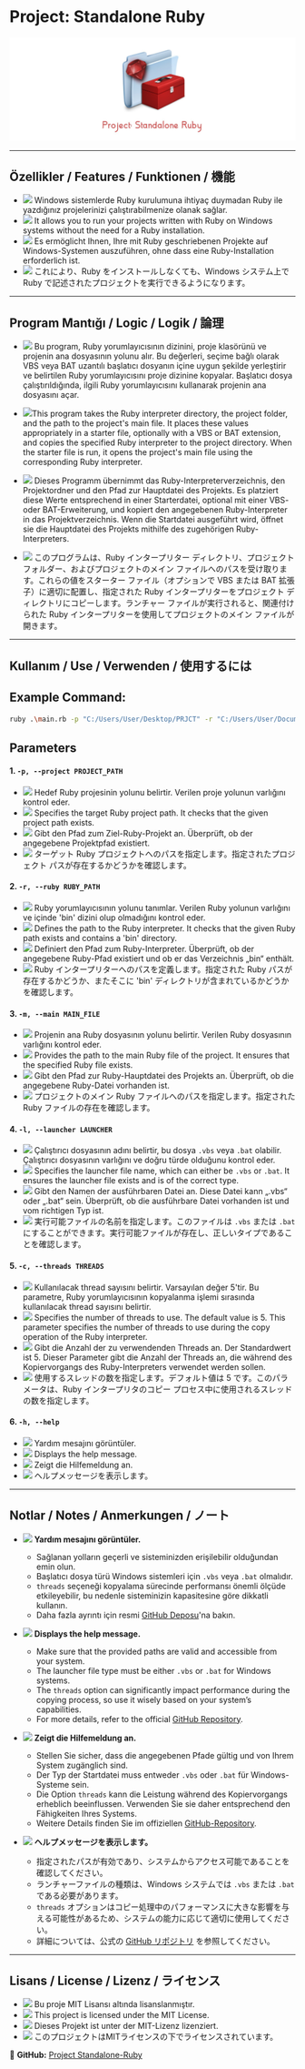 # Project: Standalone Ruby

![Project Banner](images/banner.jpg)

---

## Özellikler / Features / Funktionen / 機能

- <img src="https://upload.wikimedia.org/wikipedia/commons/b/b4/Flag_of_Turkey.svg" width="20"/> Windows sistemlerde Ruby kurulumuna ihtiyaç duymadan Ruby ile yazdığınız projelerinizi çalıştırabilmenize olanak sağlar.
- <img src="https://upload.wikimedia.org/wikipedia/en/a/a4/Flag_of_the_United_States.svg" width="20"/> It allows you to run your projects written with Ruby on Windows systems without the need for a Ruby installation.
- <img src="https://upload.wikimedia.org/wikipedia/commons/b/ba/Flag_of_Germany.svg" width="20"/> Es ermöglicht Ihnen, Ihre mit Ruby geschriebenen Projekte auf Windows-Systemen auszuführen, ohne dass eine Ruby-Installation erforderlich ist.
- <img src="https://upload.wikimedia.org/wikipedia/en/9/9e/Flag_of_Japan.svg" width="20"/> これにより、Ruby をインストールしなくても、Windows システム上で Ruby で記述されたプロジェクトを実行できるようになります。

---

## Program Mantığı / Logic / Logik / 論理

- <img src="https://upload.wikimedia.org/wikipedia/commons/b/b4/Flag_of_Turkey.svg" width="20"/> Bu program, Ruby yorumlayıcısının dizinini, proje klasörünü ve projenin ana dosyasının yolunu alır. Bu değerleri, seçime bağlı olarak VBS veya BAT uzantılı başlatıcı dosyanın içine uygun şekilde yerleştirir ve belirtilen Ruby yorumlayıcısını proje dizinine kopyalar. Başlatıcı dosya çalıştırıldığında, ilgili Ruby yorumlayıcısını kullanarak projenin ana dosyasını açar.
  
- <img src="https://upload.wikimedia.org/wikipedia/en/a/a4/Flag_of_the_United_States.svg" width="20"/>This program takes the Ruby interpreter directory, the project folder, and the path to the project's main file. It places these values ​​appropriately in a starter file, optionally with a VBS or BAT extension, and copies the specified Ruby interpreter to the project directory. When the starter file is run, it opens the project's main file using the corresponding Ruby interpreter.
  
- <img src="https://upload.wikimedia.org/wikipedia/commons/b/ba/Flag_of_Germany.svg" width="20"/> Dieses Programm übernimmt das Ruby-Interpreterverzeichnis, den Projektordner und den Pfad zur Hauptdatei des Projekts. Es platziert diese Werte entsprechend in einer Starterdatei, optional mit einer VBS- oder BAT-Erweiterung, und kopiert den angegebenen Ruby-Interpreter in das Projektverzeichnis. Wenn die Startdatei ausgeführt wird, öffnet sie die Hauptdatei des Projekts mithilfe des zugehörigen Ruby-Interpreters.

- <img src="https://upload.wikimedia.org/wikipedia/en/9/9e/Flag_of_Japan.svg" width="20"/> このプログラムは、Ruby インタープリター ディレクトリ、プロジェクト フォルダー、およびプロジェクトのメイン ファイルへのパスを受け取ります。これらの値をスターター ファイル（オプションで VBS または BAT 拡張子）に適切に配置し、指定された Ruby インタープリターをプロジェクト ディレクトリにコピーします。ランチャー ファイルが実行されると、関連付けられた Ruby インタープリターを使用してプロジェクトのメイン ファイルが開きます。

---

## Kullanım / Use / Verwenden / 使用するには

## Example Command:

```bash
ruby .\main.rb -p "C:/Users/User/Desktop/PRJCT" -r "C:/Users/User/Documents/Ruby34-x64" -m "C:/Users/User/Desktop/myproject/main.rb" -l launcher1.vbs -c 10
```

## Parameters

#### 1. `-p, --project PROJECT_PATH`
- <img src="https://upload.wikimedia.org/wikipedia/commons/b/b4/Flag_of_Turkey.svg" width="20"/> Hedef Ruby projesinin yolunu belirtir. Verilen proje yolunun varlığını kontrol eder.
- <img src="https://upload.wikimedia.org/wikipedia/en/a/a4/Flag_of_the_United_States.svg" width="20"/> Specifies the target Ruby project path. It checks that the given project path exists.
- <img src="https://upload.wikimedia.org/wikipedia/commons/b/ba/Flag_of_Germany.svg" width="20"/> Gibt den Pfad zum Ziel-Ruby-Projekt an. Überprüft, ob der angegebene Projektpfad existiert.
- <img src="https://upload.wikimedia.org/wikipedia/en/9/9e/Flag_of_Japan.svg" width="20"/> ターゲット Ruby プロジェクトへのパスを指定します。指定されたプロジェクト パスが存在するかどうかを確認します。

#### 2. `-r, --ruby RUBY_PATH`
- <img src="https://upload.wikimedia.org/wikipedia/commons/b/b4/Flag_of_Turkey.svg" width="20"/> Ruby yorumlayıcısının yolunu tanımlar. Verilen Ruby yolunun varlığını ve içinde 'bin' dizini olup olmadığını kontrol eder.
- <img src="https://upload.wikimedia.org/wikipedia/en/a/a4/Flag_of_the_United_States.svg" width="20"/> Defines the path to the Ruby interpreter. It checks that the given Ruby path exists and contains a 'bin' directory.
- <img src="https://upload.wikimedia.org/wikipedia/commons/b/ba/Flag_of_Germany.svg" width="20"/> Definiert den Pfad zum Ruby-Interpreter. Überprüft, ob der angegebene Ruby-Pfad existiert und ob er das Verzeichnis „bin“ enthält.
- <img src="https://upload.wikimedia.org/wikipedia/en/9/9e/Flag_of_Japan.svg" width="20"/> Ruby インタープリターへのパスを定義します。指定された Ruby パスが存在するかどうか、またそこに 'bin' ディレクトリが含まれているかどうかを確認します。

#### 3. `-m, --main MAIN_FILE`
- <img src="https://upload.wikimedia.org/wikipedia/commons/b/b4/Flag_of_Turkey.svg" width="20"/> Projenin ana Ruby dosyasının yolunu belirtir. Verilen Ruby dosyasının varlığını kontrol eder.
- <img src="https://upload.wikimedia.org/wikipedia/en/a/a4/Flag_of_the_United_States.svg" width="20"/> Provides the path to the main Ruby file of the project. It ensures that the specified Ruby file exists.
- <img src="https://upload.wikimedia.org/wikipedia/commons/b/ba/Flag_of_Germany.svg" width="20"/> Gibt den Pfad zur Ruby-Hauptdatei des Projekts an. Überprüft, ob die angegebene Ruby-Datei vorhanden ist.
- <img src="https://upload.wikimedia.org/wikipedia/en/9/9e/Flag_of_Japan.svg" width="20"/> プロジェクトのメイン Ruby ファイルへのパスを指定します。指定された Ruby ファイルの存在を確認します。

#### 4. `-l, --launcher LAUNCHER`
- <img src="https://upload.wikimedia.org/wikipedia/commons/b/b4/Flag_of_Turkey.svg" width="20"/> Çalıştırıcı dosyasının adını belirtir, bu dosya `.vbs` veya `.bat` olabilir. Çalıştırıcı dosyasının varlığını ve doğru türde olduğunu kontrol eder.
- <img src="https://upload.wikimedia.org/wikipedia/en/a/a4/Flag_of_the_United_States.svg" width="20"/> Specifies the launcher file name, which can either be `.vbs` or `.bat`. It ensures the launcher file exists and is of the correct type.
- <img src="https://upload.wikimedia.org/wikipedia/commons/b/ba/Flag_of_Germany.svg" width="20"/> Gibt den Namen der ausführbaren Datei an. Diese Datei kann „.vbs“ oder „.bat“ sein. Überprüft, ob die ausführbare Datei vorhanden ist und vom richtigen Typ ist.
- <img src="https://upload.wikimedia.org/wikipedia/en/9/9e/Flag_of_Japan.svg" width="20"/> 実行可能ファイルの名前を指定します。このファイルは `.vbs` または `.bat` にすることができます。実行可能ファイルが存在し、正しいタイプであることを確認します。

#### 5. `-c, --threads THREADS`
- <img src="https://upload.wikimedia.org/wikipedia/commons/b/b4/Flag_of_Turkey.svg" width="20"/> Kullanılacak thread sayısını belirtir. Varsayılan değer 5'tir. Bu parametre, Ruby yorumlayıcısının kopyalanma işlemi sırasında kullanılacak thread sayısını belirtir.
- <img src="https://upload.wikimedia.org/wikipedia/en/a/a4/Flag_of_the_United_States.svg" width="20"/> Specifies the number of threads to use. The default value is 5. This parameter specifies the number of threads to use during the copy operation of the Ruby interpreter.
- <img src="https://upload.wikimedia.org/wikipedia/commons/b/ba/Flag_of_Germany.svg" width="20"/> Gibt die Anzahl der zu verwendenden Threads an. Der Standardwert ist 5. Dieser Parameter gibt die Anzahl der Threads an, die während des Kopiervorgangs des Ruby-Interpreters verwendet werden sollen.
- <img src="https://upload.wikimedia.org/wikipedia/en/9/9e/Flag_of_Japan.svg" width="20"/> 使用するスレッドの数を指定します。デフォルト値は 5 です。このパラメータは、Ruby インタープリタのコピー プロセス中に使用されるスレッドの数を指定します。

#### 6. `-h, --help`
- <img src="https://upload.wikimedia.org/wikipedia/commons/b/b4/Flag_of_Turkey.svg" width="20"/> Yardım mesajını görüntüler.
- <img src="https://upload.wikimedia.org/wikipedia/en/a/a4/Flag_of_the_United_States.svg" width="20"/> Displays the help message.
- <img src="https://upload.wikimedia.org/wikipedia/commons/b/ba/Flag_of_Germany.svg" width="20"/> Zeigt die Hilfemeldung an.
- <img src="https://upload.wikimedia.org/wikipedia/en/9/9e/Flag_of_Japan.svg" width="20"/> ヘルプメッセージを表示します。

---

## Notlar / Notes / Anmerkungen / ノート

- <img src="https://upload.wikimedia.org/wikipedia/commons/b/b4/Flag_of_Turkey.svg" width="20"/> **Yardım mesajını görüntüler.**  
  - Sağlanan yolların geçerli ve sisteminizden erişilebilir olduğundan emin olun.  
  - Başlatıcı dosya türü Windows sistemleri için `.vbs` veya `.bat` olmalıdır.  
  - `threads` seçeneği kopyalama sürecinde performansı önemli ölçüde etkileyebilir, bu nedenle sisteminizin kapasitesine göre dikkatli kullanın.  
  - Daha fazla ayrıntı için resmi [GitHub Deposu](https://github.com/ardatetikbey/Standalone-Ruby)'na bakın.  

- <img src="https://upload.wikimedia.org/wikipedia/en/a/a4/Flag_of_the_United_States.svg" width="20"/> **Displays the help message.**  
  - Make sure that the provided paths are valid and accessible from your system.  
  - The launcher file type must be either `.vbs` or `.bat` for Windows systems.  
  - The `threads` option can significantly impact performance during the copying process, so use it wisely based on your system’s capabilities.  
  - For more details, refer to the official [GitHub Repository](https://github.com/ardatetikbey/Standalone-Ruby).  

- <img src="https://upload.wikimedia.org/wikipedia/commons/b/ba/Flag_of_Germany.svg" width="20"/> **Zeigt die Hilfemeldung an.**  
  - Stellen Sie sicher, dass die angegebenen Pfade gültig und von Ihrem System zugänglich sind.  
  - Der Typ der Startdatei muss entweder `.vbs` oder `.bat` für Windows-Systeme sein.  
  - Die Option `threads` kann die Leistung während des Kopiervorgangs erheblich beeinflussen. Verwenden Sie sie daher entsprechend den Fähigkeiten Ihres Systems.  
  - Weitere Details finden Sie im offiziellen [GitHub-Repository](https://github.com/ardatetikbey/Standalone-Ruby).  

- <img src="https://upload.wikimedia.org/wikipedia/en/9/9e/Flag_of_Japan.svg" width="20"/> **ヘルプメッセージを表示します。**  
  - 指定されたパスが有効であり、システムからアクセス可能であることを確認してください。  
  - ランチャーファイルの種類は、Windows システムでは `.vbs` または `.bat` である必要があります。  
  - `threads` オプションはコピー処理中のパフォーマンスに大きな影響を与える可能性があるため、システムの能力に応じて適切に使用してください。  
  - 詳細については、公式の [GitHub リポジトリ](https://github.com/ardatetikbey/Standalone-Ruby) を参照してください。  

---

## Lisans / License / Lizenz / ライセンス

- <img src="https://upload.wikimedia.org/wikipedia/commons/b/b4/Flag_of_Turkey.svg" width="20"/> Bu proje MIT Lisansı altında lisanslanmıştır.
- <img src="https://upload.wikimedia.org/wikipedia/en/a/a4/Flag_of_the_United_States.svg" width="20"/> This project is licensed under the MIT License.
- <img src="https://upload.wikimedia.org/wikipedia/commons/b/ba/Flag_of_Germany.svg" width="20"/> Dieses Projekt ist unter der MIT-Lizenz lizenziert.
- <img src="https://upload.wikimedia.org/wikipedia/en/9/9e/Flag_of_Japan.svg" width="20"/> このプロジェクトはMITライセンスの下でライセンスされています。

🔗 **GitHub:** [Project Standalone-Ruby](https://github.com/ardatetikbey/Standalone-Ruby)
